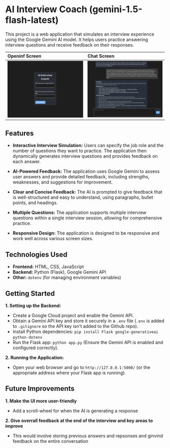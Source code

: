 # AI Interview Coach (gemini-1.5-flash-latest)

This project is a web application that simulates an interview experience using the Google Gemini AI model.  It helps users practice answering interview questions and receive feedback on their responses.

| Openinf Screen                     | Chat Screen                     |
| :--------------------------------- | :--------------------------------- |
| ![Screenshot 1](images/Interview_Coach_form.png)| ![Screenshot 2](images/Interview_Coach_Chat.png)|


## Features

*   **Interactive Interview Simulation:**  Users can specify the job role and the number of questions they want to practice. The application then dynamically generates interview questions and provides feedback on each answer.

*   **AI-Powered Feedback:** The application uses Google Gemini to assess user answers and provide detailed feedback, including strengths, weaknesses, and suggestions for improvement.

*   **Clear and Concise Feedback:** The AI is prompted to give feedback that is well-structured and easy to understand, using paragraphs, bullet points, and headings.

*   **Multiple Questions:** The application supports multiple interview questions within a single interview session, allowing for comprehensive practice.

*   **Responsive Design:** The application is designed to be responsive and work well across various screen sizes.


## Technologies Used

*   **Frontend:** HTML, CSS, JavaScript
*   **Backend:** Python (Flask), Google Gemini API
*   **Other:**  `dotenv` (for managing environment variables)


## Getting Started

**1. Setting up the Backend:**

*   Create a Google Cloud project and enable the Gemini API.
*   Obtain a Gemini API key and store it securely in a `.env` file (`.env` is added to `.gitignore` so the API key isn't added to the Github repo).
*   Install Python dependencies: `pip install Flask google-generativeai python-dotenv`
*   Run the Flask app: `python app.py` (Ensure the Gemini API is enabled and configured correctly).

**2. Running the Application:**

*   Open your web browser and go to `http://127.0.0.1:5000/` (or the appropriate address where your Flask app is running).

## Future Improvements

**1. Make the UI more user-friendly**
*   Add a scroll-wheel for when the AI is generating a response

**2. Give overrall feedback at the end of the interview and key areas to improve**
*  This would involve storing previous answers and repsonses and ginvind feedback on the entire conversation
